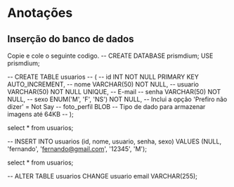 # Anotações
## Inserção do banco de dados
Copie e cole o seguinte codigo.
  -- CREATE DATABASE prismdium;
  USE prismdium;
  
  -- CREATE TABLE usuarios 
  -- (
  --     id INT NOT NULL PRIMARY KEY AUTO_INCREMENT,
  --     nome VARCHAR(50) NOT NULL,
  --     usuario VARCHAR(50) NOT NULL UNIQUE, -- E-mail
  --     senha VARCHAR(50) NOT NULL,
  --     sexo ENUM('M', 'F', 'NS') NOT NULL, -- Inclui a opção 'Prefiro não dizer' = Not Say
  --     foto_perfil BLOB -- Tipo de dado para armazenar imagens até 64KB
  -- );
  
  select * from usuarios;
  
  -- INSERT INTO usuarios (id, nome, usuario, senha, sexo) VALUES (NULL, 'fernando', 'fernando@gmail.com', '12345', 'M');
  
  select * from usuarios;
  
  -- ALTER TABLE usuarios CHANGE usuario email VARCHAR(255);
